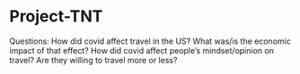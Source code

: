 # Project-TNT
Questions: How did covid affect travel in the US?
What was/is the economic impact of that effect?
How did covid affect people’s mindset/opinion on travel? Are they willing to travel more or less?
